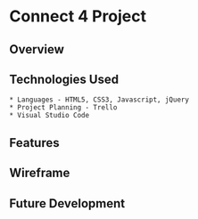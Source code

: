 # Connect 4 Project
## Overview


## Technologies Used

    * Languages - HTML5, CSS3, Javascript, jQuery
    * Project Planning - Trello
    * Visual Studio Code


## Features


## Wireframe


## Future Development